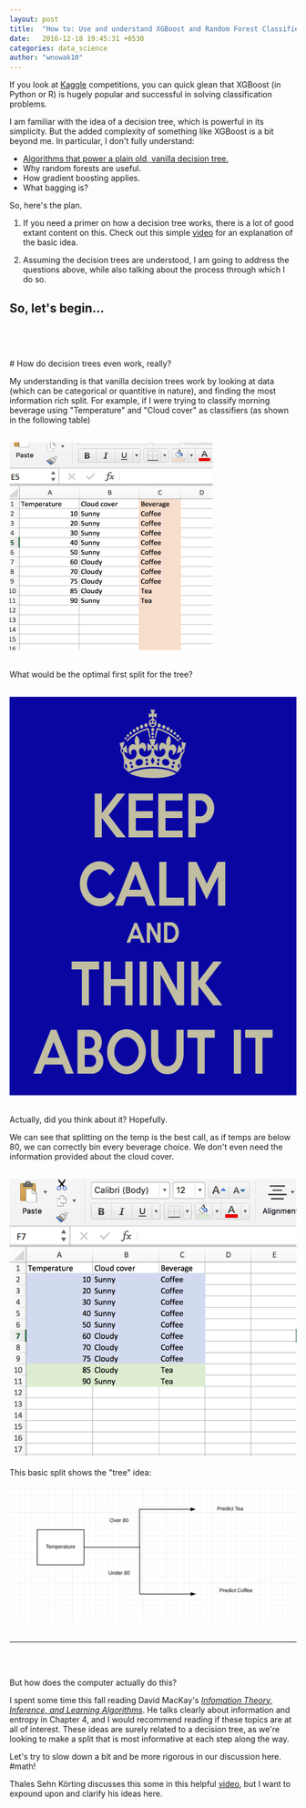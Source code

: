 ```yaml
---
layout: post
title:  "How to: Use and understand XGBoost and Random Forest Classifiers"
date:   2016-12-18 19:45:31 +0530
categories: data_science
author: "wnowak10"
---
```


If you look at [Kaggle](kaggle.com) competitions, you can quick glean that XGBoost (in Python or R) is hugely popular and successful in solving classification problems.

I am familiar with the idea of a decision tree, which is powerful in its simplicity. But the added complexity of something like XGBoost is a bit beyond me. In particular, I don't fully understand:

* [Algorithms that power a plain old, vanilla decision tree.](#How-do-decision-trees-even-work,-really?)
* Why random forests are useful.
* How gradient boosting applies.
* What bagging is?

So, here's the plan. 

1. If you need a primer on how a decision tree works, there is a lot of good extant content on this. Check out this simple [video](https://www.youtube.com/watch?v=eKD5gxPPeY0) for an explanation of the basic idea. 

2. Assuming the decision trees are understood, I am going to address the questions above, while also talking about the process through which I do so. 

So, let's begin... 
<br>
<br>
-----
<br>
<br>
# How do decision trees even work, really?

My understanding is that vanilla decision trees work by looking at data (which can be categorical or quantitive in nature), and finding the most information rich split. For example, if I were trying to classify morning beverage using "Temperature" and "Cloud cover" as classifiers (as shown in the following table)
<br>
<br>

<a>
	<img src="/images/coffeetable.png" alt="Drawing" style="width: 357px; height: 365px"/>
</a>
<br>
<br>

What would be the optimal first split for the tree?
<br>
<br>

<a>
	<img src="/images/keep-calm-and-think-about-it-17.png" alt="Drawing" style="width: 600px; height: 700px"/>
</a>
<br>
<br>

Actually, did you think about it? Hopefully.

We can see that splitting on the temp is the best call, as if temps are below 80, we can correctly bin every beverage choice. We don't even need the information provided about the cloud cover. 
<br>
<br>

<a>
	<img src="/images/classified_coffee.png" alt="Drawing" style="width: 350; height: 350"/>
</a>

<br>
<br>
This basic split shows the "tree" idea:

<br>
<br>

<a>
	<img src="/images/basic_tree.png" alt="Drawing" style="width: 550; height: 550"/>
</a>
<br>
<br>

---
<br>
<br>

But how does the computer actually do this?

I spent some time this fall reading David MacKay's [*Infomation Theory, Inference, and Learning Algorithms*](http://www.inference.phy.cam.ac.uk/itprnn/book.pdf). He talks clearly about information and entropy in Chapter 4, and I would recommend reading if these topics are at all of interest. These ideas are surely related to a decision tree, as we're looking to make a split that is most informative at each step along the way.

Let's try to slow down a bit and be more rigorous in our discussion here. \#math! 

Thales Sehn Körting discusses this some in this helpful [video](https://www.youtube.com/watch?v=Qdi0GBWrDO8), but I want to expound upon and clarify his ideas here. 